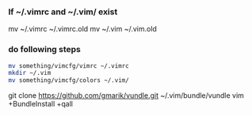 ### If ~/.vimrc and ~/.vim/ exist  

mv ~/.vimrc ~/.vimrc.old
mv ~/.vim ~/.vim.old

### do following steps

```bash  
mv something/vimcfg/vimrc ~/.vimrc  
mkdir ~/.vim
mv something/vimcfg/colors ~/.vim/
```


git clone https://github.com/gmarik/vundle.git ~/.vim/bundle/vundle
vim +BundleInstall +qall
